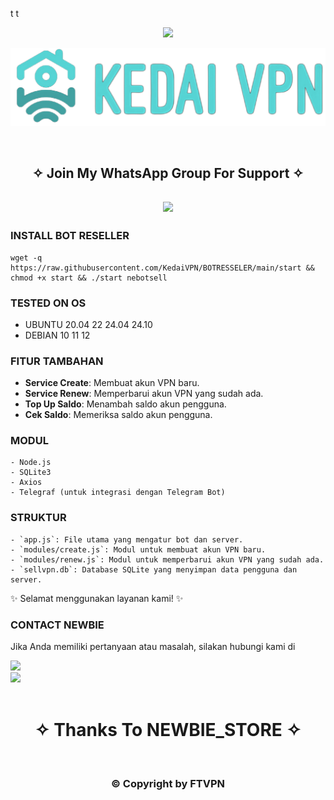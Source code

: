 t t <p align="center">
  <img src="https://readme-typing-svg.demolab.com?font=Capriola&size=40&duration=4000&pause=450&color=F70069&background=FFFFAA00&center=true&random=false&width=600&height=100&lines=NEBOT RESELLER !;Explore the world of features!" /></p>

![IMAGE](https://raw.githubusercontent.com/KedaiVPN/qris/main/kedai-vpn.png)

<br>
<h2 align="center"> ✧ Join My WhatsApp Group For Support ✧ </h2>

<h2 align="center">
  <a href="https://gcwa.nevpn.site">
    <img src="https://img.shields.io/badge/Join Group-25D366?style=for-the-badge&logo=whatsapp&logoColor=white" />
  </a>
</h>
<br>

### INSTALL BOT RESELLER 
<pre><code>wget -q https://raw.githubusercontent.com/KedaiVPN/BOTRESSELER/main/start && chmod +x start && ./start nebotsell
</code></pre>

### TESTED ON OS 
- UBUNTU 20.04 22 24.04 24.10
- DEBIAN 10 11 12

### FITUR TAMBAHAN
- **Service Create**: Membuat akun VPN baru.
- **Service Renew**: Memperbarui akun VPN yang sudah ada.
- **Top Up Saldo**: Menambah saldo akun pengguna.
- **Cek Saldo**: Memeriksa saldo akun pengguna.

### MODUL
```
- Node.js
- SQLite3
- Axios
- Telegraf (untuk integrasi dengan Telegram Bot)
```

### STRUKTUR
```
- `app.js`: File utama yang mengatur bot dan server.
- `modules/create.js`: Modul untuk membuat akun VPN baru.
- `modules/renew.js`: Modul untuk memperbarui akun VPN yang sudah ada.
- `sellvpn.db`: Database SQLite yang menyimpan data pengguna dan server.
```
✨ Selamat menggunakan layanan kami! ✨

### CONTACT NEWBIE <br>

Jika Anda memiliki pertanyaan atau masalah, silakan hubungi kami di

<a href="https://t.me/Kedai_vpn" target=”_blank”><img src="https://img.shields.io/static/v1?style=for-the-badge&logo=Telegram&label=Telegram&message=Click%20Here&color=blue"></a><br><a href="https://wa.me/6287777694482" target=”_blank”><img src="https://img.shields.io/static/v1?style=for-the-badge&logo=Whatsapp&label=Whatsapp&message=Click%20Here&color=green"></a><br>
<br>
<h1 align="center"> ✧ Thanks To NEWBIE_STORE ✧ </h1>
<br>
<h3 align="center"> © Copyright by FTVPN </h3>
